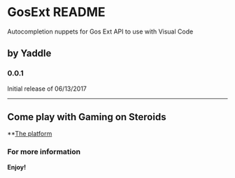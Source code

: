 # GosExt README

Autocompletion nuppets for Gos Ext API to use with Visual Code

## by Yaddle


### 0.0.1

Initial release of 06/13/2017


-----------------------------------------------------------------------------------------------------------

## Come play with Gaming on Steroids

**[The platform](http://http://gamingonsteroids.com/)


### For more information


**Enjoy!**